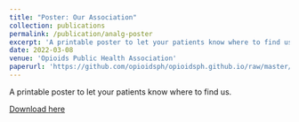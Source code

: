 ```yaml
---
title: "Poster: Our Association"
collection: publications
permalink: /publication/analg-poster
excerpt: 'A printable poster to let your patients know where to find us.'
date: 2022-03-08
venue: 'Opioids Public Health Association'
paperurl: 'https://github.com/opioidsph/opioidsph.github.io/raw/master/files/poster3.pdf'
---
```

A printable poster to let your patients know where to find us.

[Download here](https://github.com/opioidsph/opioidsph.github.io/raw/master/files/poster3.pdf)
